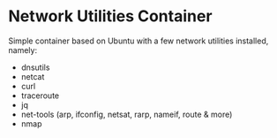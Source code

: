 Network Utilities Container
===========================

Simple container based on Ubuntu with a few network utilities installed, namely:

  - dnsutils
  - netcat
  - curl
  - traceroute
  - jq
  - net-tools (arp, ifconfig, netsat, rarp, nameif, route & more)
  - nmap
